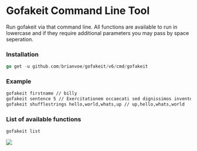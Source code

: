 # Gofakeit Command Line Tool
Run gofakeit via that command line. 
All functions are available to run in lowercase and if they require additional parameters you may pass by space seperation.

### Installation
```go
go get -u github.com/brianvoe/gofakeit/v6/cmd/gofakeit
```

### Example
```bash
gofakeit firstname // billy
gofakeit sentence 5 // Exercitationem occaecati sed dignissimos inventore.
gofakeit shufflestrings hello,world,whats,up // up,hello,whats,world
```

### List of available functions
```bash
gofakeit list
```

![](https://raw.githubusercontent.com/brianvoe/gofakeit/master/cmd/gofakeit/cmd.gif)